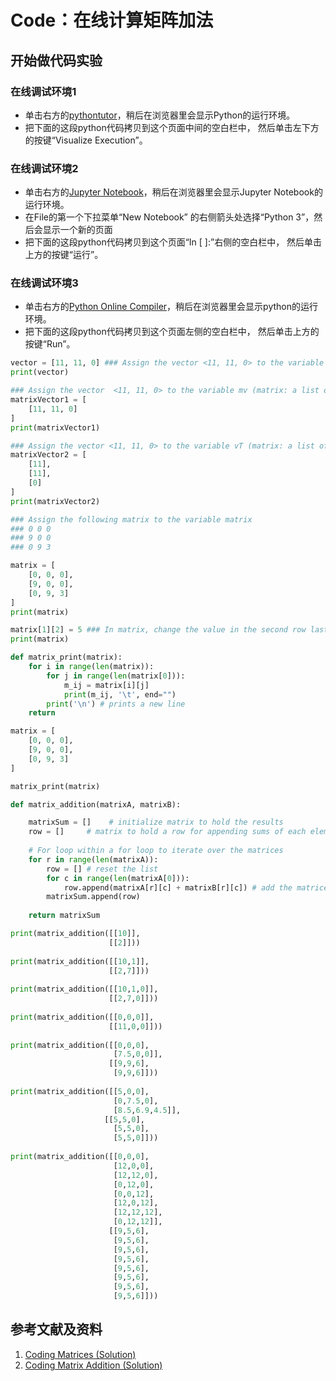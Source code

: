 # Code：在线计算矩阵加法

## 开始做代码实验

### 在线调试环境1

- 单击右方的[pythontutor](https://pythontutor.com/visualize.html#mode=edit)，稍后在浏览器里会显示Python的运行环境。
- 把下面的这段python代码拷贝到这个页面中间的空白栏中， 然后单击左下方的按键“Visualize Execution”。

### 在线调试环境2

- 单击右方的[Jupyter Notebook](https://mybinder.org/v2/gh/ipython/ipython-in-depth/master?filepath=binder/Index.ipynb)，稍后在浏览器里会显示Jupyter Notebook的运行环境。
- 在File的第一个下拉菜单“New Notebook” 的右侧箭头处选择“Python 3”，然后会显示一个新的页面
- 把下面的这段python代码拷贝到这个页面“In [ ]:”右侧的空白栏中， 然后单击上方的按键“运行”。

### 在线调试环境3

- 单击右方的[Python Online Compiler](https://trinket.io/python3/a5bd54189b)，稍后在浏览器里会显示python的运行环境。
- 把下面的这段python代码拷贝到这个页面左侧的空白栏中， 然后单击上方的按键“Run”。

```python
vector = [11, 11, 0] ### Assign the vector <11, 11, 0> to the variable v
print(vector)

### Assign the vector  <11, 11, 0> to the variable mv (matrix: a list of lists) 
matrixVector1 = [
    [11, 11, 0]
]
print(matrixVector1)

### Assign the vector <11, 11, 0> to the variable vT (matrix: a list of lists)
matrixVector2 = [
    [11],
    [11],
    [0]
]
print(matrixVector2)

### Assign the following matrix to the variable matrix
### 0 0 0 
### 9 0 0
### 0 9 3

matrix = [
    [0, 0, 0],
    [9, 0, 0],
    [0, 9, 3]
]
print(matrix)

matrix[1][2] = 5 ### In matrix, change the value in the second row last column from 0 to 5
print(matrix)

def matrix_print(matrix):
    for i in range(len(matrix)):
        for j in range(len(matrix[0])):
            m_ij = matrix[i][j]
            print(m_ij, '\t', end="")
        print('\n') # prints a new line
    return

matrix = [
    [0, 0, 0],
    [9, 0, 0],
    [0, 9, 3]
]

matrix_print(matrix)
```

```python
def matrix_addition(matrixA, matrixB):

    matrixSum = []    # initialize matrix to hold the results
    row = []     # matrix to hold a row for appending sums of each element
    
    # For loop within a for loop to iterate over the matrices
    for r in range(len(matrixA)):
        row = [] # reset the list
        for c in range(len(matrixA[0])):
            row.append(matrixA[r][c] + matrixB[r][c]) # add the matrices
        matrixSum.append(row)
    
    return matrixSum

print(matrix_addition([[10]],
                      [[2]]))
                                                   
print(matrix_addition([[10,1]],
                      [[2,7]]))
                      
print(matrix_addition([[10,1,0]],
                      [[2,7,0]]))
                      
print(matrix_addition([[0,0,0]],
                      [[11,0,0]]))
                      
print(matrix_addition([[0,0,0],
                       [7.5,0,0]],
                      [[9,9,6],
                       [9,9,6]]))
                       
print(matrix_addition([[5,0,0],
                       [0,7.5,0],
                       [8.5,6.9,4.5]],
                     [[5,5,0],
                       [5,5,0],
                       [5,5,0]]))
                       
print(matrix_addition([[0,0,0],
                       [12,0,0],
                       [12,12,0],
                       [0,12,0],
                       [0,0,12],
                       [12,0,12],
                       [12,12,12],
                       [0,12,12]],
                      [[9,5,6],
                       [9,5,6],
                       [9,5,6],
                       [9,5,6],
                       [9,5,6],
                       [9,5,6],
                       [9,5,6],
                       [9,5,6]]))
```

## 参考文献及资料

1. [Coding Matrices (Solution)](https://classroom.udacity.com/courses/ud953/lessons/4632564251/concepts/b135d1f5-04e4-4e63-bed8-cf3b0a2849e9)
2. [Coding Matrix Addition (Solution)](https://classroom.udacity.com/courses/ud953/lessons/4632564251/concepts/873b4c43-91ff-40ba-885c-96e6bed65afd)

